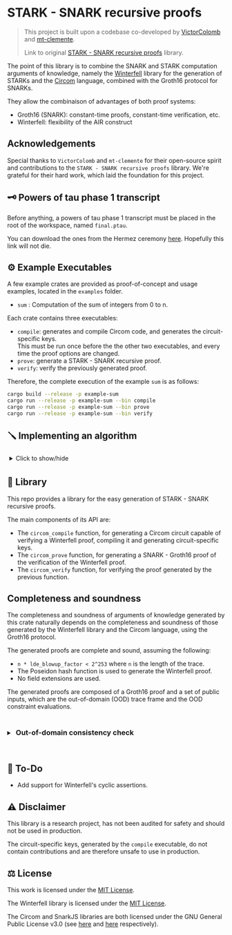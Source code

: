 # STARK - SNARK recursive proofs

> This project is built upon a codebase co-developed by [VictorColomb](https://github.com/VictorColomb) and [mt-clemente](https://github.com/mt-clemente).
>
> Link to original [STARK - SNARK recursive proofs](https://github.com/VictorColomb/stark-snark-recursive-proofs) library.

The point of this library is to combine the SNARK and STARK computation arguments of knowledge, namely the [Winterfell](https://github.com/novifinancial/winterfell) library for the generation of STARKs and the [Circom](https://docs.circom.io/) language, combined with the Groth16 protocol for SNARKs.

They allow the combinaison of advantages of both proof systems:

- Groth16 (SNARK): constant-time proofs, constant-time verification, etc.
- Winterfell: flexibility of the AIR construct

## Acknowledgements

Special thanks to `VictorColomb` and `mt-clemente` for their open-source spirit and contributions to the `STARK - SNARK recursive proofs` library. We're grateful for their hard work, which laid the foundation for this project.

## 🗝️ Powers of tau phase 1 transcript

Before anything, a powers of tau phase 1 transcript must be placed in the root of the workspace, named `final.ptau`.

You can download the ones from the Hermez ceremony [here](https://www.dropbox.com/sh/mn47gnepqu88mzl/AACaJkBU7mmCq8uU8ml0-0fma?dl=0). Hopefully this link will not die.

## ⚙️ Example Executables

A few example crates are provided as proof-of-concept and usage examples, located in the `examples` folder.

- `sum` : Computation of the sum of integers from 0 to n.

Each crate contains three executables:

- `compile`: generates and compile Circom code, and generates the circuit-specific keys.  
  This must be run once before the the other two executables, and every time the proof options are changed.
- `prove`: generate a STARK - SNARK recursive proof.
- `verify`: verify the previously generated proof.

Therefore, the complete execution of the example `sum` is as follows:

```bash
cargo build --release -p example-sum
cargo run --release -p example-sum --bin compile
cargo run --release -p example-sum --bin prove
cargo run --release -p example-sum --bin verify
```

## 🪛 Implementing an algorithm

<details style="margin: 10px 0 20px 0;">
<summary style="padding:5px;">Click to show/hide</summary>


This example is available fully-functional in the `examples/sum` folder.

1. Define a constant instance of `WinterCircomProofOptions`, using its `new` method (see the documentation of this method for what the arguments correspond to).

```rust
const PROOF_OPTIONS: WinterCircomProofOptions<2> =
   WinterCircomProofOptions::new(128, 2, 3, [1, 1], 32, 8, 0, 8, 128);
```

2. Implement `WinterPublicInputs`.

```rust
use serde::{ser::SerializeTuple, Serialize};
use winter_circom_prover::winterfell::math::fields::f256::BaseElement;

#[derive(Clone, Default)]
pub struct PublicInputs {
    pub start: BaseElement,
    pub start: BaseElement,
}

impl WinterPublicInputs for PublicInputs {
    const NUM_PUB_INPUTS: usize = 2;
}

impl Serialize for PublicInputs {
    fn serialize<S>(&self, serializer: S) -> Result<S::Ok, S::Error>
    where
        S: serde::Serializer,
    {
        let mut state  = serializer.serialize_tuple(2)?;
        state.serialize_element(&self.start)?;
        state.serialize_element(&self.end)?;
        state.end()
    }
}

impl Serializable for PublicInputs {
    fn write_into<W: ByteWriter>(&self, target: &mut W) {
        target.write(self.start);
        target.write(self.result);
    }
}
```

3. Implement Winterfell `Air` trait. See their [documentation](https://docs.rs/winterfell/latest/) for instructions. \
   While writing methods, make sure to use the [WinterCircomProofOptions] constant you previously defined, instead of hard coded values. \
   Also implement the `Default` trait for your `Air` implementation.

```rust
use winter_circom_prover::{winterfell::{
    math::{fields::f256::BaseElement, FieldElement},
    Air, AirContext, Assertion, EvaluationFrame, FieldExtension, HashFunction,
    ProofOptions, TraceInfo}};

pub struct WorkAir {
    context: AirContext<BaseElement>,
    start: BaseElement,
    result: BaseElement,
}

impl Air for WorkAir {
    type BaseField = BaseElement;
    type PublicInputs = PublicInputs;

    fn new(trace_info: TraceInfo, pub_inputs: PublicInputs, options: ProofOptions) -> Self {
        let degrees = PROOF_OPTIONS.transition_constraint_degrees();

        let num_assertions = PROOF_OPTIONS.num_assertions();

        WorkAir {
            context: AirContext::new(trace_info, degrees, num_assertions, options),
            start: pub_inputs.start,
            result: pub_inputs.result,
        }
    }

    fn evaluate_transition<E: FieldElement + From<Self::BaseField>>(
        &self,
        frame: &EvaluationFrame<E>,
        _periodic_values: &[E],
        result: &mut [E],
    ) {
        let current = &frame.current();
        let next = &frame.next();

        result[0] = next[0] - (current[0] + E::ONE);
        result[1] = next[1] - (current[1] + current[0] + E::ONE);
    }

    fn get_assertions(&self) -> Vec<Assertion<Self::BaseField>> {
        let last_step = self.trace_length() - 1;
        vec![
            Assertion::single(0, 0, self.start),
            Assertion::single(1, 0, self.start),
            Assertion::single(1, last_step, self.result),
        ]
    }

    fn context(&self) -> &AirContext<Self::BaseField> {
        &self.context
    }
}

impl Default for WorkAir {
    fn default() -> Self {
        WorkAir::new(
            TraceInfo::new(0, 0),
            PublicInputs::default(),
            ProofOptions::new(
                32,
                8,
                0,
                HashFunction::Poseidon,
                FieldExtension::None,
                8,
                128,
            ),
        )
    }
}
```

4. Implement the Winterfell `Prover` trait. See their [documentation](https://docs.rs/winterfell/latest/) for instructions. \
   Also implement a method to build the trace.

```rust
use winter_circom_prover::winterfell::{
    math::{fields::f256::BaseElement, FieldElement},
    ProofOptions, Prover, Trace, TraceTable,
};

pub struct WorkProver {
    options: ProofOptions,
}

impl WorkProver {
    pub fn new(options: ProofOptions) -> Self {
        Self { options }
    }

    pub fn build_trace(&self, start: BaseElement, n: usize) -> TraceTable<BaseElement> {
        let trace_width = PROOF_OPTIONS.trace_width;
        let mut trace = TraceTable::new(trace_width, n);

        trace.fill(
            |state| {
                state[0] = start;
                state[1] = start;
            },
            |_, state| {
                state[0] += BaseElement::ONE;
                state[1] += state[0];
            },
        );

        trace
    }
}

impl Prover for WorkProver {
    type BaseField = BaseElement;
    type Air = WorkAir;
    type Trace = TraceTable<Self::BaseField>;

    fn get_pub_inputs(&self, trace: &Self::Trace) -> PublicInputs {
        let last_step = trace.length() - 1;
        PublicInputs {
            start: trace.get(0, 0),
            result: trace.get(1, last_step),
        }
    }

    fn options(&self) -> &ProofOptions {
        &self.options
    }
}
```

5. Define `AIRTransitions` and `AIRAssertions` Circom templates

Choose a circuit name, for instance: *sum*.

Create a file named `<circuit_name>.circom` in the `circuits/air/` directory
(replace `<circuit-name>` with the actual circuit name, naturally).

In this file, define two Circom templates:

- **`AIRTransitions`** - template with a single array output. Hardcode the transition constrait degrees here.
  In this example, we defined `PROOF_OPTIONS` with `[1, 1]` as transition constraint degrees. The template defined below therefore returns `[1, 1]` as well.

- **`AIRAssertions`** - template that replicates the `get_assertions` method of the `Air` implementation for Winterfell.

Copy the template below and replace the section between `/* HERE YOUR ASSERTIONS HERE */` and `/* -------------- */` with your own assertions.

For all `i` between 0 and `num_assertions`, define `value[i]`, `step[i]` and `register[i]` such as the assertion is `register[i]` at `step[i]` equals `value[i]` (a register is a column of the trace).

```c++
pragma circom 2.0.0;

include "../utils/comparators.circom";

template AIRTransitions(num_transition_constraints) {
    signal output transition_degree[num_transition_constraints];

    /* === EDIT FROM HERE === */

    // Hardcode transition degrees, as you did in your implementation
    // of WinterCircomProofOptions.
    transition_degree[0] <== 1;
    transition_degree[1] <== 1;

    /* ====== TO HERE ====== */
}


template AIRAssertions(num_assertions, num_public_inputs, trace_length, trace_width) {
    signal input public_inputs[num_public_inputs];
    signal input g_trace;

    signal output evaluations[num_assertions];
    signal output number_of_steps[num_assertions];
    signal output registers[num_assertions];
    signal output step_offsets[num_assertions];
    signal output strides[num_assertions];

    component assertions[num_assertions];

    /* === EDIT FROM HERE === */

    // Hardcode the number of assertions (this is a precaution).

    assert(num_assertions == 3);

    // Define your assertions here, using the SingleAssertion, PeriodicAssertion
    // and SequenceAssertion templates.

    assertions[0] = SingleAssertion();
    assertions[0].column <== 0;
    assertions[0].step <== 0;
    assertions[0].value <== public_inputs[0];

    assertions[1] = SingleAssertion();
    assertions[1].column <== 1;
    assertions[1].step <== 0;
    assertions[1].value <== public_inputs[0];

    assertions[2] = SingleAssertion();
    assertions[2].column <== 1;
    assertions[2].step <== trace_length - 1;
    assertions[2].value <== public_inputs[1];

    /* ====== TO HERE ====== */

    for (var i = 0; i < num_assertions; i++) {
        evaluations[i] <== assertions[i].evaluation;
        number_of_steps[i] <== assertions[i].number_of_steps;
        registers[i] <== assertions[i].register;
        step_offsets[i] <== assertions[i].step_offset;
        strides[i] <== assertions[i].stride_out;
    }
}
```

There are three types of assertions in Winterfell: single, periodic and sequence. There is a Circom template for each of these as well, that are used as follows (replace each instance of `???` to actually define your assertions):

```c++
assertions[i] = SingleAssertion();
assertions[i].column <== ???;
assertions[i].step <== ???;
assertions[i].value <== ???;

assertions[j] = PeriodicAssertion(trace_length);
assertions[j].column <== ???;
assertions[j].first_step <== ???;
assertions[j].stride <== ???;
assertions[j].value <== ???;

// replace value_length with the length of your sequence
assertions[k] = SequenceAssertion(addicity, trace_length, value_length);
assertions[k].column <== ???;
assertions[k].first_step <== ???;
assertions[k].stride <== ???;
for (var l = 0; l < value_length; l++) {
    assertions[k].values[l] <== ???;
}
// do not modify the three following inputs
assertions[k].addicity_root <== addicity_root;
assertions[k].g_trace <== g_trace;
assertions[k].z <== z;
```

6. Define executables for compilation, proving and verifying.

See [cargo documentation](https://doc.rust-lang.org/cargo/reference/cargo-targets.html#binaries)
for how to define multiple binaries in a single cargo crate.

All functions are called with a string argument, which should be the circuit name
chosen in the previous step.

**Compile executable**

```rust
use winter_circom_prover::{circom_compile, utils::{LoggingLevel, WinterCircomError}};

fn main() -> Result<(), WinterCircomError> {
    circom_compile::<WorkProver, 2>(PROOF_OPTIONS, "sum", LoggingLevel::Default)
}
```

**Prove executable**

```rust
use winter_circom_prover::{
    circom_prove,
    utils::{LoggingLevel, WinterCircomError},
    winterfell::math::{fields::f256::BaseElement, FieldElement},
};

fn main() -> Result<(), WinterCircomError> {
    // parameters
    let start = BaseElement::ONE;

    // build proof
    let options = PROOF_OPTIONS.get_proof_options();
    let prover = WorkProver::new(options.clone());
    let trace = prover.build_trace(start, PROOF_OPTIONS.trace_length);

    circom_prove(prover, trace, "sum", LoggingLevel::Default)
}
```

**Verify executable**

```rust
use winter_circom_prover::{
    check_ood_frame, circom_verify,
    utils::{LoggingLevel, WinterCircomError},
};

fn main() -> Result<(), WinterCircomError> {
    check_ood_frame::<WorkAir>("sum");
    circom_verify("sum", LoggingLevel::Verbose)?;

    Ok(())
}
```

</details>

## 📖 Library

This repo provides a library for the easy generation of STARK - SNARK recursive proofs.

The main components of its API are:

- The `circom_compile` function, for generating a Circom circuit capable of verifying a Winterfell proof, compiling it and generating circuit-specific keys.
- The `circom_prove` function, for generating a SNARK - Groth16 proof of the verification of the Winterfell proof.
- The `circom_verify` function, for verifying the proof generated by the previous function.

## Completeness and soundness

The completeness and soundness of arguments of knowledge generated by this crate naturally depends on the completeness and soundness of those generated by the Winterfell library and the Circom language, using the Groth16 protocol.

The generated proofs are complete and sound, assuming the following:

- `n * lde_blowup_factor < 2^253` where `n` is the length of the trace.
- The Poseidon hash function is used to generate the Winterfell proof.
- No field extensions are used.

The generated proofs are composed of a Groth16 proof and a set of public inputs, which are the out-of-domain (OOD) trace frame and the OOD constraint evaluations.

<details style="padding-bottom: 10px;">
<summary><h3 style="display: inline-block;padding: 5px;">Out-of-domain consistency check</h3></summary>


To preserve the flexibility of STARKs compared to the constrained arithmetization of STARKs and especially the Groth16 protocol, the out-of-domain (OOD) consistency check, which requires the evaluations of a user-defined arbitrary function, is done alongside the Circom verification circuit.

The fact that the out-of-domain trace frame and constraint evaluations are consistent is therefore not guaranteed by the Groth16 proof. This is why this crate provides a [check_ood_frame] function, that must be used alongside the [circom_verify] function and which takes the Groth16 public inputs and performs the OOD consistency check.

The [check_ood_frame] verifies that the the OOD trace frame and constraint evaluations correspond to one-another, using the transition constraints defined by the user in their implementation of the [Air](winterfell::Air) trait. On top of that, the OOD trace frame is used to reseed the pseudo-random generator. Therefore, modifying the OOD trace frame given as public input to the Groth16 verifier will result in the generation of different query positions, which will result in the failure of Merkle tree commitment checks, with probability at least `(1 / trace_width * lde_domain_size) ^ num_queries` (the probability that all picked query positions are the same).

This means that verifying the Groth16 proof and the OOD consistency guarantees that the proof is correct. We refer you to the Winterfell and Circom documentations for more details about their respective soundness.
</details>

## 🚀 To-Do

- Add support for Winterfell's cyclic assertions.

## ⚠️ Disclaimer

This library is a research project, has not been audited for safety and should not be used in production.

The circuit-specific keys, generated by the `compile` executable, do not contain contributions and are therefore unsafe to use in production.

## ⚖️ License

This work is licensed under the [MIT License](./LICENSE).

The Winterfell library is licensed under the [MIT License](./winterfell/LICENSE).

The Circom and SnarkJS libraries are both licensed under the GNU General Public License v3.0 (see [here](https://github.com/iden3/circom/blob/master/COPYING) and [here](https://github.com/iden3/snarkjs/blob/master/COPYING) respectively).